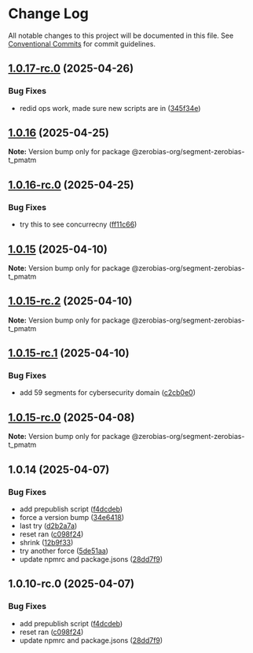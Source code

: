 # Change Log

All notable changes to this project will be documented in this file.
See [Conventional Commits](https://conventionalcommits.org) for commit guidelines.

## [1.0.17-rc.0](https://github.com/zerobias-org/segment/compare/@zerobias-org/segment-zerobias-t_pmatm@1.0.16...@zerobias-org/segment-zerobias-t_pmatm@1.0.17-rc.0) (2025-04-26)


### Bug Fixes

* redid ops work, made sure new scripts are in ([345f34e](https://github.com/zerobias-org/segment/commit/345f34ec926029dc141943b3e321676adb4a2888))





## [1.0.16](https://github.com/zerobias-org/segment/compare/@zerobias-org/segment-zerobias-t_pmatm@1.0.16-rc.0...@zerobias-org/segment-zerobias-t_pmatm@1.0.16) (2025-04-25)

**Note:** Version bump only for package @zerobias-org/segment-zerobias-t_pmatm





## [1.0.16-rc.0](https://github.com/zerobias-org/segment/compare/@zerobias-org/segment-zerobias-t_pmatm@1.0.15...@zerobias-org/segment-zerobias-t_pmatm@1.0.16-rc.0) (2025-04-25)


### Bug Fixes

* try this to see concurrecny ([ff11c66](https://github.com/zerobias-org/segment/commit/ff11c66d67cb9f185098fd640d4139178d29ae22))





## [1.0.15](https://github.com/zerobias-org/segment/compare/@zerobias-org/segment-zerobias-t_pmatm@1.0.15-rc.2...@zerobias-org/segment-zerobias-t_pmatm@1.0.15) (2025-04-10)

**Note:** Version bump only for package @zerobias-org/segment-zerobias-t_pmatm





## [1.0.15-rc.2](https://github.com/zerobias-org/segment/compare/@zerobias-org/segment-zerobias-t_pmatm@1.0.15-rc.1...@zerobias-org/segment-zerobias-t_pmatm@1.0.15-rc.2) (2025-04-10)

**Note:** Version bump only for package @zerobias-org/segment-zerobias-t_pmatm





## [1.0.15-rc.1](https://github.com/zerobias-org/segment/compare/@zerobias-org/segment-zerobias-t_pmatm@1.0.15-rc.0...@zerobias-org/segment-zerobias-t_pmatm@1.0.15-rc.1) (2025-04-10)


### Bug Fixes

* add 59 segments for cybersecurity domain ([c2cb0e0](https://github.com/zerobias-org/segment/commit/c2cb0e0c1f1eabb51d7f5a6ae6db98c1516fcdbe))





## [1.0.15-rc.0](https://github.com/zerobias-org/segment/compare/@zerobias-org/segment-zerobias-t_pmatm@1.0.14...@zerobias-org/segment-zerobias-t_pmatm@1.0.15-rc.0) (2025-04-08)

**Note:** Version bump only for package @zerobias-org/segment-zerobias-t_pmatm





## 1.0.14 (2025-04-07)


### Bug Fixes

* add prepublish  script ([f4dcdeb](https://github.com/zerobias-org/segment/commit/f4dcdebd8680d01e015ebc89587a9f70d641afe4))
* force a version bump ([34e6418](https://github.com/zerobias-org/segment/commit/34e6418d078a9f5caf40c511a89dcf0bdb606dc7))
* last try ([d2b2a7a](https://github.com/zerobias-org/segment/commit/d2b2a7afeca45e2d7ca0beaa1e1bed46a09a82c4))
* reset ran ([c098f24](https://github.com/zerobias-org/segment/commit/c098f240eaf5c840d8c595e05e0ad4eee510fe71))
* shrink ([12b9f33](https://github.com/zerobias-org/segment/commit/12b9f3366b3d0b69018a20f5b5f01d86ad87753f))
* try another force ([5de51aa](https://github.com/zerobias-org/segment/commit/5de51aa6220d857f3e235e2a0c7557b40ee8e5e3))
* update npmrc and package.jsons ([28dd7f9](https://github.com/zerobias-org/segment/commit/28dd7f9ea06676c82b88aabf586f5bb6b974bf3b))





## 1.0.10-rc.0 (2025-04-07)


### Bug Fixes

* add prepublish  script ([f4dcdeb](https://github.com/zerobias-org/segment/commit/f4dcdebd8680d01e015ebc89587a9f70d641afe4))
* reset ran ([c098f24](https://github.com/zerobias-org/segment/commit/c098f240eaf5c840d8c595e05e0ad4eee510fe71))
* update npmrc and package.jsons ([28dd7f9](https://github.com/zerobias-org/segment/commit/28dd7f9ea06676c82b88aabf586f5bb6b974bf3b))
